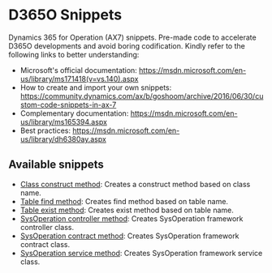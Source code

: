 # D365O Snippets
Dynamics 365 for Operation (AX7) snippets. Pre-made code to accelerate D365O developments and avoid boring codification.
Kindly refer to the following links to better understanding:

* Microsoft's official documentation: https://msdn.microsoft.com/en-us/library/ms171418(v=vs.140).aspx
* How to create and import your own snippets: https://community.dynamics.com/ax/b/goshoom/archive/2016/06/30/custom-code-snippets-in-ax-7
* Complementary documentation: https://msdn.microsoft.com/en-us/library/ms165394.aspx
* Best practices: https://msdn.microsoft.com/en-us/library/dh6380ay.aspx

## Available snippets
* [Class construct method](https://github.com/anderson-joyle/D365O-Snippets/blob/master/Snippets/construct.snippet): Creates a construct method based on class name.
* [Table find method](https://github.com/anderson-joyle/D365O-Snippets/blob/master/Snippets/find.snippet): Creates find method based on table name.
* [Table exist method](https://github.com/anderson-joyle/D365O-Snippets/blob/master/Snippets/exist.snippet): Creates exist method based on table name.
* [SysOperation controller method](https://github.com/anderson-joyle/D365O-Snippets/blob/master/Snippets/sysoperationcontroller.snippet): Creates SysOperation framework controller class.
* [SysOperation contract method](https://github.com/anderson-joyle/D365O-Snippets/blob/master/Snippets/sysoperationcontract.snippet): Creates SysOperation framework contract class.
* [SysOperation service method](https://github.com/anderson-joyle/D365O-Snippets/blob/master/Snippets/sysoperationservice.snippet): Creates SysOperation framework service class.
